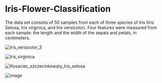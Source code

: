 # Iris-Flower-Classification
The data set consists of 50 samples from each of three species of Iris (Iris Setosa, Iris virginica, and Iris versicolor). Four features were measured from each sample: the length and the width of the sepals and petals, in centimeters.

![Iris_versicolor_3](https://user-images.githubusercontent.com/87572274/140881051-de93bf98-df16-4f53-9ee3-b4acd4bac4c3.jpg)

![Iris_virginica](https://user-images.githubusercontent.com/87572274/140881094-3690ec1d-35c8-41ee-b684-ee9df6ac7c82.jpg)

![Kosaciec_szczecinkowaty_Iris_setosa](https://user-images.githubusercontent.com/87572274/140880860-54c94e60-7f71-490b-9c36-83f5ccf4afed.jpg)

![image](https://user-images.githubusercontent.com/87572274/140881218-159c852f-04f9-45e1-8903-87f2e1520c87.png)


